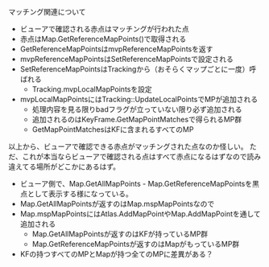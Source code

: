 マッチング関連について

- ビューアで確認される赤点はマッチングが行われた点
- 赤点はMap.GetReferenceMapPoints()で取得される
- GetReferenceMapPointsはmvpReferenceMapPointsを返す
- mvpReferenceMapPointsはSetReferenceMapPointsで設定される
- SetReferenceMapPointsはTrackingから（おそらくマップごとに一度）呼ばれる
  - Tracking.mvpLocalMapPointsを設定
- mvpLocalMapPointsにはTracking::UpdateLocalPointsでMPが追加される
  - 処理内容を見る限りbadフラグが立っていない限り必ず追加される
  - 追加されるのはKeyFrame.GetMapPointMatchesで得られるMP群
  - GetMapPointMatchesはKFに含まれるすべてのMP

以上から、ビューアで確認できる赤点がマッチングされた点なのか怪しい。
ただ、これが本当ならビューアで確認される点はすべて赤点になるはずなので読み違えてる場所がどこかにあるはず。

- ビューア側で、Map.GetAllMapPoints - Map.GetReferenceMapPointsを黒点として表示する様になっている。
- Map.GetAllMapPointsが返すのはMap.mspMapPointsなので
- Map.mspMapPointsにはAtlas.AddMapPointやMap.AddMapPointを通して追加される
  - Map.GetAllMapPointsが返すのはKFが持っているMP群
  - Map.GetReferenceMapPointsが返すのはMapがもっているMP群
- KFの持つすべてのMPとMapが持つ全てのMPに差異がある？
